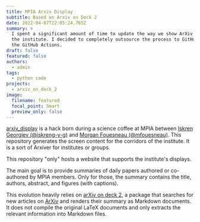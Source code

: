 ```yaml
---
title: MPIA Arxiv Display
subtitle: Based on Arxiv on Deck 2
date: 2022-04-07T22:05:24.765Z
summary: >
  I spent a significant amount of time to update the way we show ArXiv papers at
  the institute. I decided to completely outsource the process to GitHub using
  the GitHub Actions.
draft: false
featured: false
authors:
  - admin
tags:
  - python code
projects:
  - arxiv_on_deck_2
image:
  filename: featured
  focal_point: Smart
  preview_only: false
---
```

[arxiv_display](https://github.com/mpi-astronomy/arxiv_display) is a hack born during a science coffee at MPIA between [Iskren Georgiev (@iskreng-y-g)](https://github.com/iskren-y-g) and [Morgan Fouesneau (@mfouesneau)](https://github.com/mfouesneau). This repository generates the screen content for the corridors of the institute. It is a sort of Arxiver for institutes or groups.

This repository "only" hosts a website that supports the institute's displays.

The main goal is to provide summaries of daily papers authored or co-authored by MPIA members. Only for those, the summary contains the title, authors, abstract, and figures (with captions).

This evolution heavily relies on [arXiv on deck 2](https://mfouesneau.github.io/arxiv_on_deck_2), a package that searches for new articles on [ArXiv](https://arxiv.org/) and renders their summary as Markdown documents. It does not compile the original LaTeX documents and only extracts the relevant information into Markdown files.